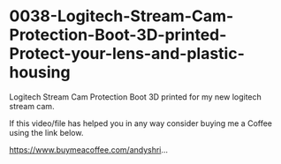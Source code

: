# 0038-Logitech-Stream-Cam-Protection-Boot-3D-printed-Protect-your-lens-and-plastic-housing
Logitech Stream Cam Protection Boot 3D printed for my new logitech stream cam.


If this video/file has helped you in any way consider buying me a Coffee using the link below.

https://www.buymeacoffee.com/andyshri...
